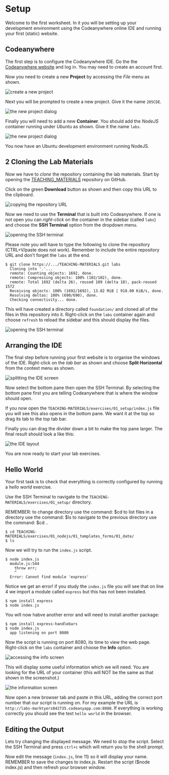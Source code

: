 
# Setup

Welcome to the first worksheet. In it you will be setting up your development environment using the Codeanywhere online IDE and running your first (static) website.

## Codeanywhere

The first step is to configure the Codeanywhere IDE. Go the the [Codeanywhere website](https://codeanywhere.com) and log in. You may need to create an account first.

Now you need to create a new **Project** by accessing the _File_ menu as shown.

![create a new project](exercises/.images/codeanywhere_01.png)

Next you will be prompted to create a new project. Give it the name `205CDE`.

![the new project dialog](exercises/.images/codeanywhere_02.png)

Finally you will need to add a new **Container**. You should add the _NodeJS_ container running under _Ubuntu_ as shown. Give it the name `labs`.

![the new project dialog](exercises/.images/codeanywhere_03.png)

You now have an Ubuntu development environment running NodeJS.

## 2 Cloning the Lab Materials

Now we have to _clone_ the repository containing the lab materials. Start by opening the [TEACHING_MATERIALS](https://github.coventry.ac.uk/340CT-1819SEPJAN/TEACHING-MATERIALS) repository on GitHub.

Click on the green **Download** button as shown and then copy this URL to the clipboard.

![copying the repository URL](exercises/.images/github_01.png)

Now we need to use the **Terminal** that is built into Codeanywhere. If one is not open you can _right-click_ on the container in the sidebar (called `labs`) and choose the **SSH Terminal** option from the dropdown menu.

![opening the SSH terminal](exercises/.images/codeanywhere_04.png)

Please note you will have to type the following to clone the repository (CTRL+V/paste does not work). Remember to include the entire repository URL and don't forget the `labs` at the end.

```shell
$ git clone https://.../TEACHING-MATERIALS.git labs
  Cloning into '.'...
  remote: Counting objects: 1692, done.
  remote: Compressing objects: 100% (102/102), done.
  remote: Total 1692 (delta 26), reused 109 (delta 18), pack-reused 1572
  Receiving objects: 100% (1692/1692), 13.82 MiB | 918.00 KiB/s, done.
  Resolving deltas: 100% (690/690), done.
  Checking connectivity... done.
```

This will have created a directory called `foundation/` and cloned all of the files in this repository into it. Right-click on the `labs` container again and choose `refresh` to reload the sidebar and this should display the files.

![opening the SSH terminal](exercises/.images/codeanywhere_05.png)

## Arranging the IDE

The final step before running your first website is to organise the windows of the IDE. Right-click on the _tab bar_ as shown and choose **Split Horizontal** from the context menu as shown.

![splitting the IDE screen](exercises/.images/codeanywhere_06.png)

Now select the bottom pane then open the SSH Terminal. By selecting the bottom pane first you are telling Codeanywhere that is where the window should open.

If you now open the `TEACHING-MATERIALS/exercises/01_setup/index.js` file you will see this also opens in the bottom pane. We want it at the top so drag its tab to the top tab bar.

Finally you can drag the divider down a bit to make the top pane larger. The final result should look a like this:

![the IDE layout](exercises/.images/codeanywhere_07.png)

You are now ready to start your lab exercises.

## Hello World

Your first task is to check that everything is correctly configured by running a _hello world_ exercise.

Use the SSH Terminal to navigate to the `TEACHING-MATERIALS/exercises/01_setup/` directory.

REMEMBER: to change directory use the command:                    $cd
          to list files in a directory use the command:           $ls
          to navigate to the previous directory use the command:  $cd ..

```shell
$ cd TEACHING-MATERIALS/exercises/01_nodejs/01_templates_forms/01_date/
$ ls
```

Now we will try to run the `index.js` script.

```shell
$ node index.js
  module.js:544
    throw err;
    ^
  Error: Cannot find module 'express'
```

Notice we get an error! if you study the `index.js` file you will see that on line 4 we import a module called `express` but this has not been installed.

```shell
$ npm install express
$ node index.js
```
You will now habve another error and will need to install another package:

```shell
$ npm install express-handlebars
$ node index.js
  app listening on port 8080
```

Now the script is running on port 8080, its time to view the web page. Right-click on the `labs` container and choose the **Info** option.

![accessing the info screen](exercises/.images/codeanywhere_07.png)

This will display some useful information which we will need. You are looking for the URL of your container (this will NOT be the same as that shown in the screenshot.)

![the information screen](exercises/.images/codeanywhere_08.png)

Now open a new browser tab and paste in this URL, adding the correct port number that our script is running on. For my example the URL is `http://labs-marktyers842735.codeanyapp.com:8080`. If everything is working correctly you should see the text `hello world` in the browser.

## Editing the Output

Lets try changing the displayed message. We need to stop the script. Select the SSH Terminal and press `ctrl+c` which will return you to the shell prompt.

Now edit the message (`index.js`, line 11) so it will display your name. REMEMBER to save the changes to index.js. Restart the script ($node index.js) and then refresh your browser window.
